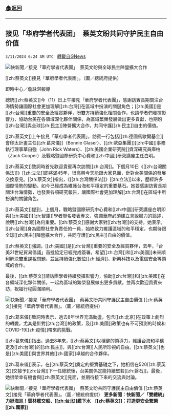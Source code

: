 ###  [:house:返回](README.md)
---


## 接见「华府学者代表团」　蔡英文盼共同守护民主自由价值
`3/11/2024 6:24 AM UTC ` [轉載自GNews](https://gnews.org/articles/2383452)

![快新聞／接見「華府學者代表團」　蔡英文盼與全球民主陣營擴大合作](https://cdn.ftvnews.com.tw/manasystem/FileData/News/05e9effe-b666-445e-9f91-f844f71954c5.jpg "快新聞／接見「華府學者代表團」　蔡英文盼與全球民主陣營擴大合作")

[[zh:蔡英文]]接見「華府學者代表團」。（圖／總統府提供）

即時中心／詹詠淇報導

總統[[zh:蔡英文]]今（11）日上午接見「華府學者代表團」，感謝訪賓長期關注台海情勢讓國際社會更加理解[[zh:台灣]]在區域中扮演的關鍵角色；[[zh:美國]]是[[zh:台灣]]重要的安全及經貿夥伴，盼雙方持續強化相關合作，也請學者們發揮影響力，協助台美在各領域深化夥伴關係，為區域繁榮發展做出更多貢獻，也期盼[[zh:台灣]]與全球[[zh:民主]]陣營擴大合作，共同守護[[zh:民主]]自由的價值。

[[zh:蔡英文]]上午接見「華府學者代表團」，訪賓一行包括[[zh:德國馬歇爾基金]]會印太計畫主任[[zh:葛來儀]]（Bonnie Glaser）、[[zh:歐亞集團]][[zh:中國]]事務執行理事華自強（John Rick Waters）、[[zh:美國企業研究院]]資深研究員庫柏（Zack Cooper）及戰略暨國際研究中心費和[[zh:中國]]研究講座主任白明。

[[zh:蔡英文]]致詞時首先歡迎貴賓再次訪問[[zh:台灣]]。下個月10日《[[zh:台灣關係法]]》[[zh:立法]]即將滿45年，很高興今天能跟大家見面，針對台美關係的發展交換意見。[[zh:蔡英文]]指出，《[[zh:台灣關係法]]》[[zh:立法]]以來，歷經許多國際情勢的變動，如今已經成為維護台海和平穩定的重要基石。她要感謝訪賓長期關注台海情勢，也發表各項研究報告，讓國際社會更加理解[[zh:台灣]]在區域中所扮演的關鍵角色。

[[zh:蔡英文]]提到，上個月，戰略暨國際研究中心費和[[zh:中國]]研究講座白明即與[[zh:美國]][[zh:智庫]]學者聯名發表專文，強調華府必須建立具說服力的論述，說明[[zh:台灣]]為何重要。[[zh:蔡英文]]感謝大家對[[zh:台灣]]的支持。她表示，[[zh:台灣]]身為國際社會負責任的一員，始終致力維護區域的和平穩定，也期待跟全球[[zh:民主]]陣營擴大合作，共同守護[[zh:民主]]自由的價值。

[[zh:蔡英文]]強調，[[zh:美國]]是[[zh:台灣]]重要的安全及經貿夥伴，去年，「台美21世紀貿易倡議」首批協定已經完成簽署。希望[[zh:台灣]]和[[zh:美國]]未來順利解決雙重課稅問題，並且持續強化數位[[zh:經濟]]、新興科技以及電信安全等領域的合作。

最後，[[zh:蔡英文]]請訪團學者持續發揮影響力，協助[[zh:台灣]]和[[zh:美國]]在各領域深化夥伴關係，一起為區域的繁榮發展做出更多貢獻。並再次歡迎貴賓來訪，祝福行程圓滿順利。

![快新聞／接見「華府學者代表團」　蔡英文盼共同守護民主自由價值](https://cdn.ftvnews.com.tw/summernotefiles/News/14ff920e-f458-4301-b2ba-2cd6d6d32036.jpg "快新聞／接見「華府學者代表團」　蔡英文盼共同守護民主自由價值") [[zh:蔡英文]]接見「華府學者代表團」。（圖／總統府提供）

[[zh:葛來儀]]致詞時表示，過去8年世界充滿動盪，包含[[zh:北京]]在政策上劇烈的轉變，尤其是針對[[zh:台灣]]的政策，及[[zh:美國]]政策也有不可預測的時候和COVID-19[[zh:疫情]]帶來的挑戰。

[[zh:葛來儀]]指出，過去8年來，[[zh:蔡英文]]以穩健的領導力，維護台海和平穩定及[[zh:台灣]]的[[zh:民主]]，與[[zh:台灣]]人民所珍視的自由。[[zh:蔡英文]]也是[[zh:美國]]與世界其他[[zh:國家]]卓越的合作夥伴。

[[zh:葛來儀]]表示，在[[zh:蔡英文]]奠定的堅實基礎之下，她相信在520[[zh:蔡英文]]交接予[[zh:台灣]]下一任總統後，台美關係定能持續堅若[[zh:磐石]]。最後，她很榮幸有機會與[[zh:蔡英文]]見面，並期待接下來的交流與討論。

![快新聞／接見「華府學者代表團」　蔡英文盼共同守護民主自由價值](https://cdn.ftvnews.com.tw/summernotefiles/News/cf14d0ec-6f5b-4aad-9afb-48a523bff8c3.jpg "快新聞／接見「華府學者代表團」　蔡英文盼共同守護民主自由價值") [[zh:蔡英文]]接見「華府學者代表團」。（圖／總統府提供）    **更多新聞：快新聞／「雙總統」力挺海巡！雲林艦交船、[[zh:台北]]艦下水　[[zh:蔡英文]]：打造更安全繁榮[[zh:國家]]**

